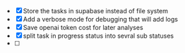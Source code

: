 -   [x] Store the tasks in supabase instead of file system
-   [x] Add a verbose mode for debugging that will add logs
-   [x] Save openai token cost for later analyses
-   [x] split task in progress status into sevral sub statuses
-   [ ]
